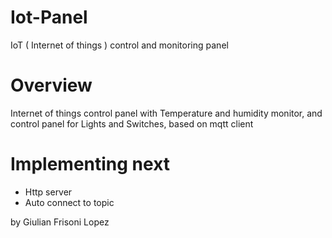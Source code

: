 # Iot-Panel
IoT ( Internet of things ) control and monitoring panel

# Overview
Internet of things control panel with Temperature and humidity monitor, and control panel for Lights and Switches, based on mqtt client

# Implementing next
- Http server
- Auto connect to topic


 by Giulian Frisoni Lopez
